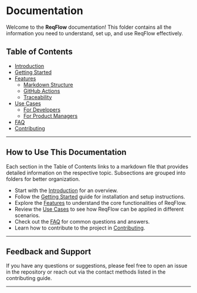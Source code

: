 # Documentation

Welcome to the **ReqFlow** documentation! This folder contains all the information you need to understand, set up, and use ReqFlow effectively.

## Table of Contents

- [Introduction](./introduction.md)
- [Getting Started](./getting-started.md)
- [Features](./features/README.md)
  - [Markdown Structure](./features/markdown-structure.md)
  - [GitHub Actions](./features/github-actions.md)
  - [Traceability](./features/traceability.md)
- [Use Cases](./use-cases/README.md)
  - [For Developers](./use-cases/developers.md)
  - [For Product Managers](./use-cases/product-managers.md)
- [FAQ](./faq.md)
- [Contributing](./contributing.md)

---

## How to Use This Documentation

Each section in the Table of Contents links to a markdown file that provides detailed information on the respective topic. Subsections are grouped into folders for better organization.

- Start with the [Introduction](./introduction.md) for an overview.
- Follow the [Getting Started](./getting-started.md) guide for installation and setup instructions.
- Explore the [Features](./features/README.md) to understand the core functionalities of ReqFlow.
- Review the [Use Cases](./use-cases/README.md) to see how ReqFlow can be applied in different scenarios.
- Check out the [FAQ](./faq.md) for common questions and answers.
- Learn how to contribute to the project in [Contributing](./contributing.md).

---

## Feedback and Support

If you have any questions or suggestions, please feel free to open an issue in the repository or reach out via the contact methods listed in the contributing guide.

---

